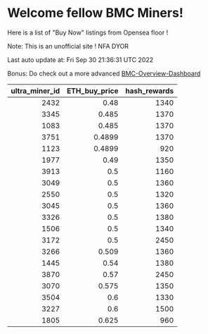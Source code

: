 # Welcome fellow BMC Miners!
Here is a list of "Buy Now" listings from Opensea floor !

Note: This is an unofficial site ! NFA DYOR

Last auto update at: Fri Sep 30 21:36:31 UTC 2022

Bonus: Do check out a more advanced [BMC-Overview-Dashboard](https://dune.com/defifunk/BMC-Overview-Dashboard)


|   ultra_miner_id |   ETH_buy_price |   hash_rewards |
|-----------------:|----------------:|---------------:|
|             2432 |          0.48   |           1340 |
|             3345 |          0.485  |           1370 |
|             1083 |          0.485  |           1370 |
|             3751 |          0.4899 |           1370 |
|             1123 |          0.4899 |            920 |
|             1977 |          0.49   |           1350 |
|             3913 |          0.5    |           1160 |
|             3049 |          0.5    |           1360 |
|             2550 |          0.5    |           1320 |
|             3045 |          0.5    |           1360 |
|             3326 |          0.5    |           1380 |
|             1506 |          0.5    |           1340 |
|             3172 |          0.5    |           2450 |
|             3266 |          0.509  |           1360 |
|             1445 |          0.54   |           1380 |
|             3870 |          0.57   |           2450 |
|             3070 |          0.575  |           1350 |
|             3504 |          0.6    |           1330 |
|             3227 |          0.6    |           1500 |
|             1805 |          0.625  |            960 |